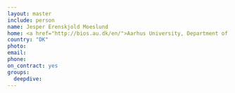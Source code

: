 ```yaml
---
layout: master
include: person
name: Jesper Erenskjold Moeslund
home: <a href="http://bios.au.dk/en/">Aarhus University, Department of Bioscience</a>
country: "DK"
photo:
email:
phone:
on_contract: yes
groups:
  deepdive:
---
```

